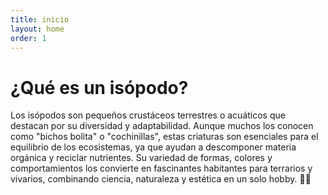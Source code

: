```yaml
---
title: inicio
layout: home
order: 1
---
```

# ¿Qué es un isópodo?

Los isópodos son pequeños crustáceos terrestres o acuáticos que destacan por su diversidad y adaptabilidad. Aunque muchos los conocen como "bichos bolita" o "cochinillas", estas criaturas son esenciales para el equilibrio de los ecosistemas, ya que ayudan a descomponer materia orgánica y reciclar nutrientes. Su variedad de formas, colores y comportamientos los convierte en fascinantes habitantes para terrarios y vivarios, combinando ciencia, naturaleza y estética en un solo hobby. 🌿✨
